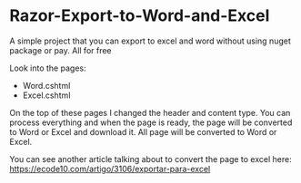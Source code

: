 # Razor-Export-to-Word-and-Excel
A simple project that you can export to excel and word without using nuget package or pay. All for free

Look into the pages:
- Word.cshtml
- Excel.cshtml

On the top of these pages I changed the header and content type.
You can process everything and when the page is ready, the page will be converted to Word or Excel and download it. All page will be converted to Word or Excel.


You can see another article talking about to convert the page to excel here: https://ecode10.com/artigo/3106/exportar-para-excel
